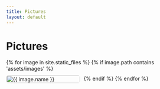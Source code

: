 ```yaml
---
title: Pictures
layout: default
---
```


# Pictures

<style>
.image-gallery {
  display: flex;
  flex-wrap: wrap;
  gap: 10px;
}
.image-item {
  width: 200px;
}
.image-item img {
  width: 100%;
  height: auto;
  border-radius: 5px;
}
</style>

<div class="image-gallery">
  {% for image in site.static_files %}
    {% if image.path contains 'assets/images' %}
      <div class="image-item">
        <img src="{{ image.path | relative_url }}" alt="{{ image.name }}" />
      </div>
    {% endif %}
  {% endfor %}
</div>
